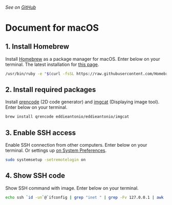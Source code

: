 ###### See on [GitHub](https://github.com/YutoMizutani/OneLinersDoc/blob/master/ssh/en/macOS.md)

# Document for macOS

## 1. Install Homebrew

Install [Homebrew](https://brew.sh) as a package manager for macOS. Enter below on your terminal.
The latest installation for [this page](https://docs.brew.sh/Installation).

```sh
/usr/bin/ruby -e "$(curl -fsSL https://raw.githubusercontent.com/Homebrew/install/master/install)
```

## 2. Install required packages

Install [qrencode](https://github.com/fukuchi/libqrencode) (2D code generator) and [imgcat](https://github.com/eddieantonio/imgcat) (Displaying image tool). Enter below on your terminal.

```sh
brew install qrencode eddieantonio/eddieantonio/imgcat
```


## 3. Enable SSH access

Enable SSH connection from other computers. Enter below on your terminal.
Or settings up [on System Preferences](https://support.apple.com/guide/mac-help/allow-a-remote-computer-to-access-your-mac-mchlp1066/mac).

```sh
sudo systemsetup -setremotelogin on
```

## 4. Show SSH code

Show SSH command with image. Enter below on your terminal.

```sh
echo ssh `id -un`@`ifconfig | grep "inet " | grep -Fv 127.0.0.1 | awk '{print $2}'` | qrencode -s 20 -o out.png && imgcat out.png ; rm -f out.png
```
